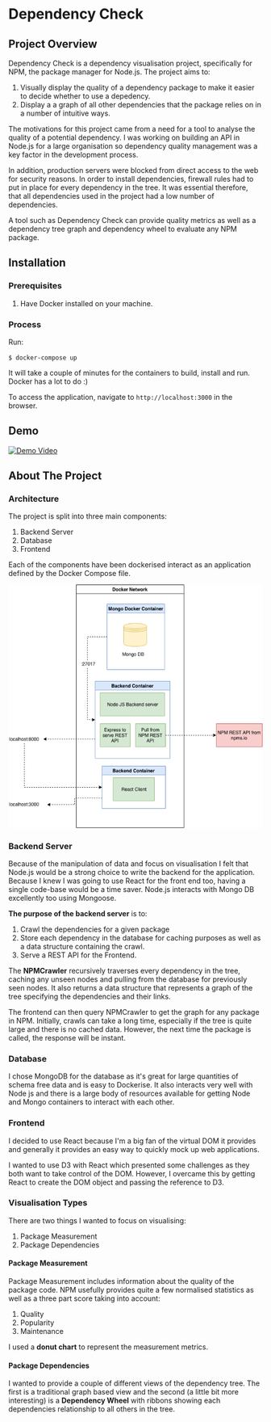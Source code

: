 # Dependency Check

## Project Overview

Dependency Check is a dependency visualisation project, specifically for NPM, the package manager for Node.js. The project aims to:

1. Visually display the quality of a dependency package to make it easier to decide whether to use a depedency.
2. Display a a graph of all other dependencies that the package relies on in a number of intuitive ways.

The motivations for this project came from a need for a tool to analyse the quality of a potential dependency. I was working on building an API in Node.js for a large organisation so dependency quality management was a key factor in the development process. 

In addition, production servers were blocked from direct access to the web for security reasons. In order to install dependencies, firewall rules had to put in place for every dependency in the tree. It was essential therefore, that all dependencies used in the project had a low number of dependencies.

A tool such as Dependency Check can provide quality metrics as well as a dependency tree graph and dependency wheel to evaluate any NPM package.

## Installation

### Prerequisites

1. Have Docker installed on your machine.

### Process

Run:

```
$ docker-compose up
```
It will take a couple of minutes for the containers to build, install and run. Docker has a lot to do :) 

To access the application, navigate to ``http://localhost:3000`` in the browser.

## Demo

[![Demo Video](http://img.youtube.com/vi/rli4fReBgFg/0.jpg)](http://www.youtube.com/watch?v=rli4fReBgFg "Demo Video")

## About The Project

### Architecture

The project is split into three main components:

1. Backend Server
2. Database
3. Frontend

Each of the components have been dockerised interact as an application defined by the Docker Compose file.

![](./resources/sweng-architecture-diagram.png)

### Backend Server

Because of the manipulation of data and focus on visualisation I felt that Node.js would be a strong choice to write the backend for the application. Because I knew I was going to use React for the front end too, having a single code-base would be a time saver. Node.js interacts with Mongo DB excellently too using Mongoose.

__The purpose of the backend server__ is to:

1. Crawl the dependencies for a given package
2. Store each dependency in the database for caching purposes as well as a data structure containing the crawl.
3. Serve a REST API for the Frontend.

The __NPMCrawler__ recursively traverses every dependency in the tree, caching any unseen nodes and pulling from the database for previously seen nodes. It also returns a data structure that represents a graph of the tree specifying the dependencies and their links.

The frontend can then query NPMCrawler to get the graph for any package in NPM. Initially, crawls can take a long time, especially if the tree is quite large and there is no cached data. However, the next time the package is called, the response will be instant.

### Database

I chose MongoDB for the database as it's great for large quantities of schema free data and is easy to Dockerise. It also interacts very well with Node js and there is a large body of resources available for getting Node and Mongo containers to interact with each other.

### Frontend

I decided to use React because I'm a big fan of the virtual DOM it provides and generally it provides an easy way to quickly mock up web applications.

I wanted to use D3 with React which presented some challenges as they both want to take control of the DOM. However, I overcame this by getting React to create the DOM object and passing the reference to D3.

### Visualisation Types

There are two things I wanted to focus on visualising:

1. Package Measurement
2. Package Dependencies

#### Package Measurement
Package Measurement includes information about the quality of the package code. NPM usefully provides quite a few normalised statistics as well as a three part score taking into account:

1. Quality
2. Popularity
3. Maintenance

I used a __donut chart__ to represent the measurement metrics.

#### Package Dependencies

I wanted to provide a couple of different views of the dependency tree. The first is a traditional graph based view and the second (a little bit more interesting) is a __Dependency Wheel__ with ribbons showing each dependencies relationship to all others in the tree.